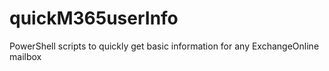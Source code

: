 # quickM365userInfo
PowerShell scripts to quickly get basic information for any ExchangeOnline mailbox
